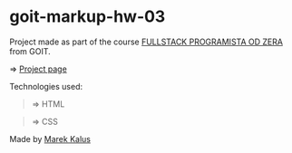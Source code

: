 # goit-markup-hw-03

Project made as part of the course [FULLSTACK PROGRAMISTA OD ZERA](https://goit.global/pl/courses/fullstackonline/?utm_source=main-site) from GOIT.

=> [Project page](marektg.github.io/goit-markup-hw-03/)

Technologies used:
>=> HTML

>=> CSS



Made by [Marek Kalus](www.linkedin.com/in/marek-kalus-61a240247)
